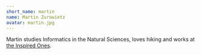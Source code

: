 ```yaml
---
short_name: martin
name: Martin Zurowietz
avatar: martin.jpg
---
```

Martin studies Informatics in the Natural Sciences, loves hiking and works at [the Inspired Ones](https://the-inspired-ones.de).
